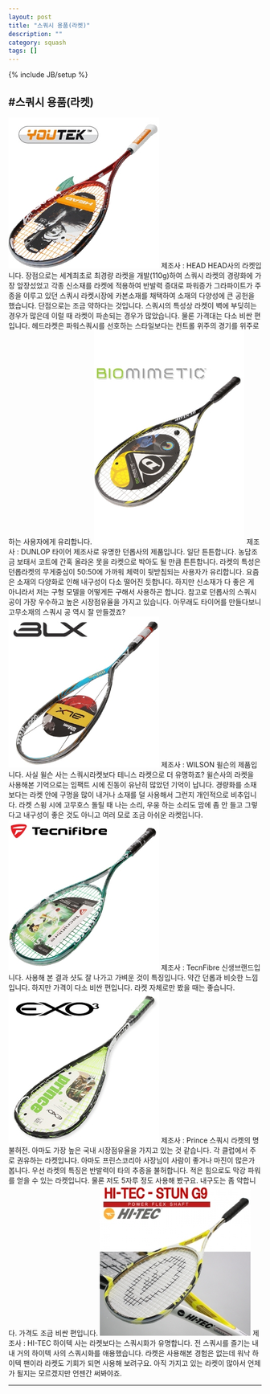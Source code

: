 ```yaml
---
layout: post
title: "스쿼시 용품(라켓)"
description: ""
category: squash
tags: []
---
```

{% include JB/setup %}

#스쿼시 용품(라켓)  
---

<img src = "img/4-6-1.jpg">  
제조사 : HEAD  
HEAD사의 라켓입니다.  
장점으로는 세계최초로 최경량 라켓을 개발(110g)하여   
스쿼시 라켓의 경량화에 가장 앞장섰었고 각종 신소재를  
라켓에 적용하여 반발력 증대로 파워증가 그라파이트가   
주종을 이루고 있던 스쿼시 라켓시장에 카본소재를 채택하여  
소재의 다양성에 큰 공헌을 했습니다.
단점으로는 조금 약하다는 것입니다.   
스쿼시의 특성상 라켓이 벽에 부딪히는 경우가 많은데 이럴 때   
라켓이 파손되는 경우가 많았습니다.
물론 가격대는 다소 비싼 편입니다.  
헤드라켓은 파워스쿼시를 선호하는 스타일보다는 컨트롤 위주의 경기를   
위주로 하는 사용자에게 유리합니다.  

<img src = "img/4-6-2.jpg">  
제조사 :  DUNLOP  
타이어 제조사로 유명한 던롭사의 제품입니다. 일단 튼튼합니다.  
농담조금 보태서 코트에 간혹 올라온 못을 라켓으로 박아도 될 만큼 튼튼합니다.  
라켓의 특성은 던롭라켓의 무게중심이 50:50에 가까워 체력이 뒷받침되는 사용자가 유리합니다.  
요즘은 소재의 다양화로 인해 내구성이 다소 떨어진 듯합니다.  
하지만 신소재가 다 좋은 게 아니라서 저는 구형 모델을 어떻게든 구해서 사용하곤 합니다.  
참고로 던롭사의 스쿼시 공이 가장 우수하고 높은 시장점유율을 가지고 있습니다.  
아무래도 타이어를 만들다보니 고무소재의 스쿼시 공 역시 잘 만들겠죠?  

<img src = "img/4-6-3.jpg">    
제조사 : WILSON  
윌슨의 제품입니다.
사실 윌슨 사는 스쿼시라켓보다 테니스 라켓으로 더 유명하죠?  
윌슨사의 라켓을 사용해본 기억으로는 임팩트 시에 진동이 유난히 많았던 기억이 납니다.  
경량화를 소재보다는 라켓 안에 구멍을 많이 내거나 소재를   
덜 사용해서 그런지 개인적으로 비추입니다.  
라켓 스윙 시에 고무호스 돌릴 때 나는 소리, 우웅 하는 소리도 맘에 좀 안 들고   
그렇다고 내구성이 좋은 것도 아니고
여러 모로 조금 아쉬운 라켓입니다. 

<img src = "img/4-6-4.jpg">   
제조사 : TecnFibre  
신생브랜드입니다. 사용해 본 결과 샷도 잘 나가고 가벼운 것이 특징입니다.   
약간 던롭과 비슷한 느낌입니다.   
하지만 가격이 다소 비싼 편입니다.  
라켓 자체로만 봤을 때는 좋습니다.  

<img src = "img/4-6-5.jpg">    
제조사 : Prince  
스쿼시 라켓의 명불허전. 아마도 가장 높은 국내 시장점유율을 가지고 있는 것 같습니다.  
각 클럽에서 주로 권유하는 라켓입니다.   
아마도 프린스코리아 사장님이 사람이 좋거나 마진이 많은가 봅니다.  
우선 라켓의 특징은 반발력이 타의 추종을 불허합니다.   
적은 힘으로도 막강 파워를 얻을 수 있는 라켓입니다.  
물론 저도 5자루 정도 사용해 봤구요. 내구도는 좀 약합니다.  
가격도 조금 비싼 편입니다.

<img src = "img/4-6-6.jpg">      
제조사 : HI-TEC  
하이텍 사는 라켓보다는 스쿼시화가 유명합니다.  
전 스쿼시를 즐기는 내내 거의 하이텍 사의 스쿼시화를 애용했습니다.  
라켓은 사용해본 경험은 없는데 워낙 하이텍 팬이라 라켓도 기회가 되면 사용해 보려구요.  
아직 가지고 있는 라켓이 많아서 언제가 될지는 모르겠지만 언젠간 써봐야죠. 


--- 